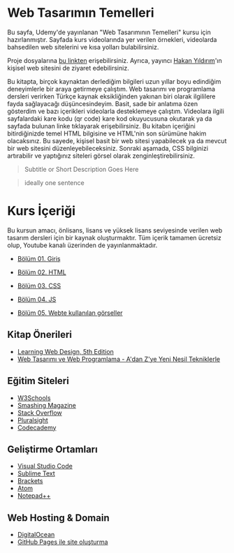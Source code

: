 # Web Tasarımın Temelleri

Bu sayfa, Udemy'de yayınlanan "Web Tasarımının Temelleri" kursu için hazırlanmıştır. Sayfada kurs videolarında yer verilen örnekleri, videolarda bahsedilen web sitelerini ve kısa yolları bulabilirsiniz.

Proje dosyalarına [bu linkten](https://github.com/hknyldrm/web-tasarim) erişebilirsiniz. Ayrıca, yayıncı [Hakan Yıldırım](http://hakanyildirim.com/)'ın kişisel web sitesini de ziyaret edebilirsiniz.

Bu kitapta, birçok kaynaktan derlediğim bilgileri uzun yıllar boyu edindiğim deneyimlerle bir araya getirmeye çalıştım. Web tasarımı ve programlama dersleri verirken Türkçe kaynak eksikliğinden yakınan biri olarak ilgililere fayda sağlayacağı düşüncesindeyim.
Basit, sade bir anlatıma özen gösterdim ve bazı içerikleri videolarla desteklemeye çalıştım. Videolara ilgili sayfalardaki kare kodu (qr code) kare kod okuyucusuna okutarak ya da sayfada bulunan linke tıklayarak erişebilirsiniz.
Bu kitabın içeriğini bitirdiğinizde temel HTML bilgisine ve HTML'nin son sürümüne hakim olacaksınız. Bu sayede, kişisel basit bir web sitesi yapabilecek ya da mevcut bir web sitesini düzenleyebileceksiniz. Sonraki aşamada, CSS bilginizi artırabilir ve yaptığınız siteleri görsel olarak zenginleştirebilirsiniz.

> Subtitle or Short Description Goes Here

> ideally one sentence

# Kurs İçeriği

Bu kursun amacı, önlisans, lisans ve yüksek lisans seviyesinde verilen web tasarım dersleri için bir kaynak oluşturmaktır. Tüm içerik tamamen ücretsiz olup, Youtube kanalı üzerinden de yayınlanmaktadır.

* [Bölüm 01. Giriş](https://github.com/hknyldrm/web-tasarim/tree/master/01-giris)

* [Bölüm 02. HTML](https://github.com/hknyldrm/web-tasarim/tree/master/01-giris)

* [Bölüm 03. CSS](https://github.com/hknyldrm/web-tasarim/tree/master/01-giris)

* [Bölüm 04. JS](https://github.com/hknyldrm/web-tasarim/tree/master/01-giris)

* [Bölüm 05. Webte kullanılan görseller](https://github.com/hknyldrm/web-tasarim/tree/master/01-giris)


## Kitap Önerileri

* [Learning Web Design, 5th Edition](https://www.google.com/search?q=Learning+Web+Design%2C+5th+Edition)
* [Web Tasarımı ve Web Programlama - A'dan Z'ye Yeni Nesil Tekniklerle](https://www.google.com/search?q=Web+Tasar%C4%B1m%C4%B1+ve+Web+Programlama+-+A%27dan+Z%27ye+Yeni+Nesil+Tekniklerle)

## Eğitim Siteleri

* [W3Schools](https://w3schools.com)
* [Smashing Magazine](https://www.smashingmagazine.com/)
* [Stack Overflow](https://stackoverflow.com/)
* [Pluralsight](https://www.pluralsight.com/)
* [Codecademy](https://www.codecademy.com/)

## Geliştirme Ortamları

* [Visual Studio Code](https://code.visualstudio.com/)
* [Sublime Text](https://www.sublimetext.com/)
* [Brackets](http://brackets.io/)
* [Atom](https://atom.io/)
* [Notepad++](https://notepad-plus-plus.org/)

## Web Hosting & Domain

* [DigitalOcean](https://www.digitalocean.com/)
* [GitHub Pages ile site oluşturma](https://help.github.com/en/github/working-with-github-pages/creating-a-github-pages-site)

